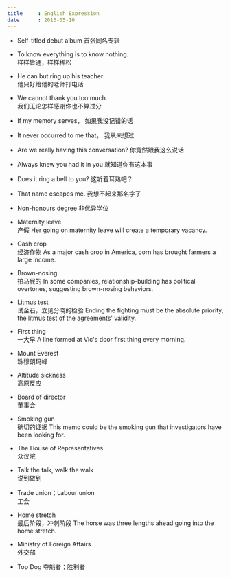 ```yaml
---
title     : English Expression
date      : 2016-05-10
---
```



- Self-titled debut album
  首张同名专辑

- To know everything is to know nothing.  
  样样皆通，样样稀松

- He can but ring up his teacher.  
  他只好给他的老师打电话

- We cannot thank you too much.  
  我们无论怎样感谢你也不算过分

- If my memory serves，
  如果我没记错的话

- It never occurred to me that，
  我从未想过

- Are we really having this conversation?
  你竟然跟我这么说话

- Always knew you had it in you
  就知道你有这本事

- Does it ring a bell to you?
  这听着耳熟吧？

- That name escapes me.
  我想不起来那名字了

- Non-honours degree
  非优异学位

- Maternity leave  
  产假
  Her going on maternity leave will create a temporary vacancy.

- Cash crop  
  经济作物
  As a major cash crop in America, corn has brought farmers a large income.

- Brown-nosing  
  拍马屁的
  In some companies, relationship-building has political overtones, suggesting brown-nosing behaviors.

- Litmus test  
  试金石，立见分晓的检验
  Ending the fighting must be the absolute priority, the litmus test of the agreements' validity.

- First thing  
  一大早
  A line formed at Vic's door first thing every morning.

- Mount Everest  
  珠穆朗玛峰

- Altitude sickness  
  高原反应

- Board of director  
  董事会

- Smoking gun  
  确切的证据
  This memo could be the smoking gun that investigators have been looking for.

- The House of Representatives  
  众议院

- Talk the talk, walk the walk  
  说到做到

- Trade union；Labour union  
  工会

- Home stretch  
  最后阶段，冲刺阶段
  The horse was three lengths ahead going into the home stretch.

- Ministry of Foreign Affairs  
  外交部

- Top Dog
  夺魁者；胜利者
